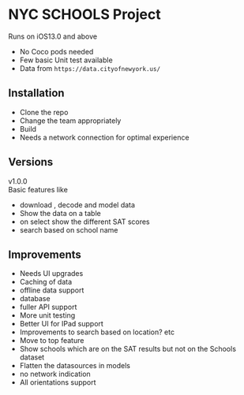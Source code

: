 # NYC SCHOOLS Project 

Runs on iOS13.0 and above 
- No Coco pods needed
- Few basic Unit test available  
- Data from `https://data.cityofnewyork.us/`

## Installation 

- Clone the repo
- Change the team appropriately 
- Build 
- Needs a network connection for optimal experience 

## Versions
 v1.0.0 
 </br>
 Basic features like 
 - download , decode and model data 
 - Show the data on a table 
 - on select show the different SAT scores 
 - search based on school name
 
 
## Improvements 

- Needs UI upgrades
- Caching of data
- offline data support 
- database 
- fuller API support 
- More unit testing 
- Better UI for IPad support
- Improvements to search based on location? etc 
- Move to top feature 
- Show schools which are on the SAT results but not on the Schools dataset 
- Flatten the datasources in models 
- no network indication 
- All orientations support 

